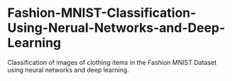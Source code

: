 # Fashion-MNIST-Classification-Using-Nerual-Networks-and-Deep-Learning
Classification of images of clothing items in the Fashion MNIST Dataset using neural networks and deep learning.
